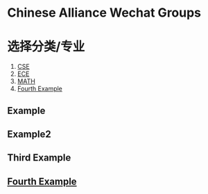 # Chinese Alliance Wechat Groups

# 选择分类/专业
1. [CSE](#example)
2. [ECE](#example2)
3. [MATH](#third-example)
4. [Fourth Example](#fourth-examplehttpwwwfourthexamplecom)


## Example
## Example2
## Third Example
## [Fourth Example](http://www.fourthexample.com) 
